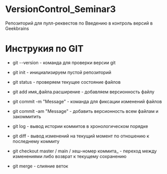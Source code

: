 # VersionControl_Seminar3
Репозиторий для пулл-реквестов по Введению в контроль версий в Geekbrains
# Инструкия по GIT

* git --version - команда для проверки версии git

* git init - инициализируем пустой репозиторий

* git status - проверяем текущее состояние файлов

* git add имя_файла.расширение - добавляем версионность файлу 

* git commit -m "Message" - команда для фиксации изменений файлов

* git commit -am "Message" - добавить версионность всем файлам и закоммитить

* git log - вывод истории коммитов в хронологическом порядке

* git diff - вывод изменений на текущий момент по отношению к последнему коммиту

* git checkout master / main / хеш-номер коммита_ - переход между изменениями либо возврат к текущему сохранению

* git merge - слияние веток